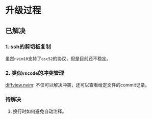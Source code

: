 # 升级过程

## 已解决

### 1. ssh的剪切板复制

虽然`nvim10`支持了`osc52`的协议，但是目前还不稳定。

### 2. 类似`vscode`的冲突管理

[diffview.nvim](https://github.com/sindrets/diffview.nvim): 不仅可以解决冲突，还可以查看给定文件的commit记录。

### 待解决

1. 换行时如何避免自动注释。
